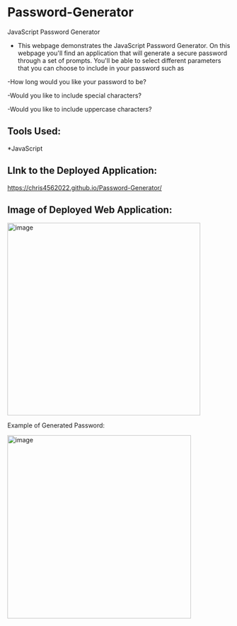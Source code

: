 # Password-Generator
JavaScript Password Generator


* This webpage demonstrates the JavaScript Password Generator.  On this webpage you'll find an application that will generate a secure password through a set of prompts.  You'll be able to select different parameters that you can choose to include in your password such as

-How long would you like your password to be?

-Would you like to include special characters?

-Would you like to include uppercase characters?

Tools Used:
----------
*JavaScript
 
 LInk to the Deployed Application:
 ----------------------------------
 
 
 https://chris4562022.github.io/Password-Generator/
 
 
 Image of Deployed Web Application:  
 -------------------------
 
 <img width="436" alt="image" src="https://user-images.githubusercontent.com/99276361/166319006-3763d892-9fba-4d92-8f9e-0dc94294d550.png">


 Example of Generated Password:  
 
 <img width="415" alt="image" src="https://user-images.githubusercontent.com/99276361/166319364-aa7a2a34-1e71-45e5-a2b5-ae5a8feb85bd.png">
